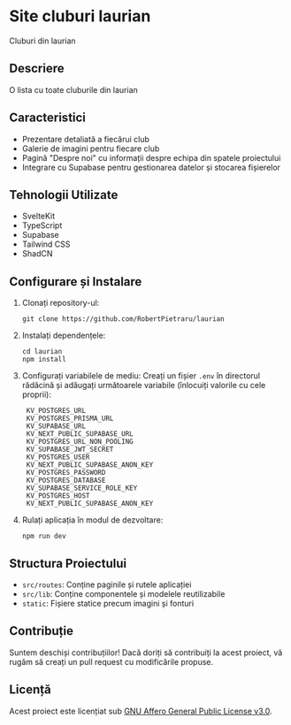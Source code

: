 # Site cluburi laurian

Cluburi din laurian

## Descriere

O lista cu toate cluburile din laurian

## Caracteristici

- Prezentare detaliată a fiecărui club
- Galerie de imagini pentru fiecare club
- Pagină "Despre noi" cu informații despre echipa din spatele proiectului
- Integrare cu Supabase pentru gestionarea datelor și stocarea fișierelor

## Tehnologii Utilizate

- SvelteKit
- TypeScript
- Supabase
- Tailwind CSS
- ShadCN

## Configurare și Instalare

1. Clonați repository-ul:
   ```
   git clone https://github.com/RobertPietraru/laurian
   ```

2. Instalați dependențele:
   ```
   cd laurian
   npm install
   ```

3. Configurați variabilele de mediu:
   Creați un fișier `.env` în directorul rădăcină și adăugați următoarele variabile (înlocuiți valorile cu cele proprii):
   ```
    KV_POSTGRES_URL
    KV_POSTGRES_PRISMA_URL
    KV_SUPABASE_URL
    KV_NEXT_PUBLIC_SUPABASE_URL
    KV_POSTGRES_URL_NON_POOLING
    KV_SUPABASE_JWT_SECRET
    KV_POSTGRES_USER
    KV_NEXT_PUBLIC_SUPABASE_ANON_KEY
    KV_POSTGRES_PASSWORD
    KV_POSTGRES_DATABASE
    KV_SUPABASE_SERVICE_ROLE_KEY
    KV_POSTGRES_HOST
    KV_NEXT_PUBLIC_SUPABASE_ANON_KEY
   ```

4. Rulați aplicația în modul de dezvoltare:
   ```
   npm run dev
   ```

## Structura Proiectului

- `src/routes`: Conține paginile și rutele aplicației
- `src/lib`: Conține componentele și modelele reutilizabile
- `static`: Fișiere statice precum imagini și fonturi

## Contribuție

Suntem deschiși contribuțiilor! Dacă doriți să contribuiți la acest proiect, vă rugăm să creați un pull request cu modificările propuse.

## Licență

Acest proiect este licențiat sub [GNU Affero General Public License v3.0](LICENSE).
